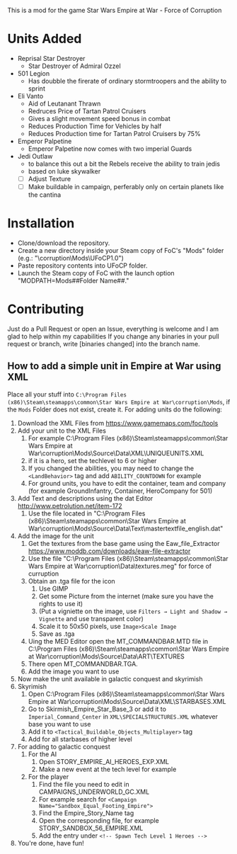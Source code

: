 This is a mod for the game Star Wars Empire at War - Force of Corruption


# Units Added
- Reprisal Star Destroyer
  - Star Destroyer of Admiral Ozzel
- 501 Legion
  - Has doubble the firerate of ordinary stormtroopers and the ability to sprint
- Eli Vanto
  - Aid of Leutanant Thrawn
  - Redruces Price of Tartan Patrol Cruisers
  - Gives a slight movement speed bonus in combat
  - Reduces Production Time for Vehicles by half
  - Reduces Production time for Tartan Patrol Cruisers by 75%
- Emperor Palpetine
  - Emperor Palpetine now comes with two imperial Guards
- Jedi Outlaw
  - to balance this out a bit the Rebels receive the ability to train jedis
  - based on luke skywalker
  - [ ] Adjust Texture
  - [ ] Make buildable in campaign, perferably only on certain planets like the cantina

# Installation
- Clone/download the repository.
- Create a new directory inside your Steam copy of FoC's "Mods" folder (e.g.: "\corruption\Mods\UFoCP1.0")
- Paste repository contents into UFoCP folder.
- Launch the Steam copy of FoC with the launch option "MODPATH=Mods\##Folder Name##."

# Contributing
Just do a Pull Request or open an Issue, everything is welcome and I am glad to help within my capabilities
If you change any binaries in your pull request or branch, write [binaries changed] into the branch name.
## How to add a simple unit in Empire at War using XML
Place all your stuff into `C:\Program Files (x86)\Steam\steamapps\common\Star Wars Empire at War\corruption\Mods`, if the `Mods` Folder does not exist, create it.
For adding units do the following:
   1. Download the XML Files from https://www.gamemaps.com/foc/tools
   2. Add your unit to the XML Files
      1. For example C:\Program Files (x86)\Steam\steamapps\common\Star Wars Empire at War\corruption\Mods\Source\Data\XML\UNIQUEUNITS.XML
      2. if it is a hero, set the techlevel to 6 or higher
      3. If you changed the abilities, you may need to change the `<LandBehavior>` tag and add `ABILITY_COUNTDOWN` for example
      4. For ground units, you have to edit the container, team and company (for example GroundInfantry, Container, HeroCompany for 501)
   3. Add Text and descriptions using the dat Editor http://www.petrolution.net/item-172
       1. Use the file located in "C:\Program Files (x86)\Steam\steamapps\common\Star Wars Empire at War\corruption\Mods\Source\Data\Text\mastertextfile_english.dat"
   4. Add the image for the unit
       1. Get the textures from the base game using the Eaw_file_Extractor https://www.moddb.com/downloads/eaw-file-extractor
       2. Use the file "C:\Program Files (x86)\Steam\steamapps\common\Star Wars Empire at War\corruption\Data\textures.meg" for force of curruption
       3. Obtain an .tga file for the icon
          1. Use GIMP
          2. Get some Picture from the internet (make sure you have the rights to use it)
          3. (Put a vigniette on the image, use `Filters → Light and Shadow → Vignette` and use transparent color)
          4. Scale it to 50x50 pixels, use `Image>Scale Image`
          5. Save as .tga
       4. Uing the MED Editor open the MT_COMMANDBAR.MTD file in C:\Program Files (x86)\Steam\steamapps\common\Star Wars Empire at War\corruption\Mods\Source\Data\ART\TEXTURES
       5. There open MT_COMMANDBAR.TGA.
       6. Add the image you want to use
   5. Now make the unit available in galactic conquest and skyrimish
   6. Skyrimish
       1. Open C:\Program Files (x86)\Steam\steamapps\common\Star Wars Empire at War\corruption\Mods\Source\Data\XML\STARBASES.XML
       2. Go to Skirmish_Empire_Star_Base_3 or add it to `Imperial_Command_Center` in `XML\SPECIALSTRUCTURES.XML` whatever base you want to use
       3. Add it to `<Tactical_Buildable_Objects_Multiplayer>` tag
       4. Add for all starbases of higher level
   7. For adding to galactic conquest
       1. For the AI
          1. Open STORY_EMPIRE_AI_HEROES_EXP.XML
          2. Make a new event at the tech level for example 
       2. For the player
          1. Find the file you need to edit in CAMPAIGNS_UNDERWORLD_GC.XML
          2. For example search for `<Campaign Name="Sandbox_Equal_Footing_Empire">`
          3. Find the Empire_Story_Name tag
          4. Open the corresponding file, for example STORY_SANDBOX_56_EMPIRE.XML
          5. Add the entry under `<!-- Spawn Tech Level 1 Heroes -->`
   8. You're done, have fun!
